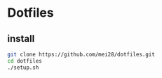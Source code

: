 # Dotfiles

## install  

``` bash
git clone https://github.com/mei28/dotfiles.git
cd dotfiles
./setup.sh
```

